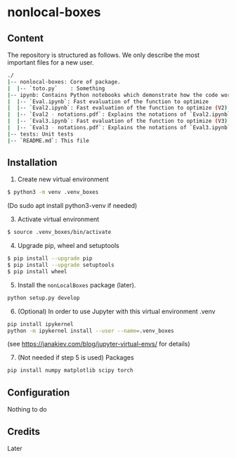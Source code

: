# nonlocal-boxes

## Content

The repository is structured as follows. We only describe the most important files for a new user.
```bash
./
|-- nonlocal-boxes: Core of package. 
|  |-- `toto.py`    : Something
|-- ipynb: Contains Python notebooks which demonstrate how the code works
|  |-- `Eval.ipynb`: Fast evaluation of the function to optimize
|  |-- `Eval2.ipynb`: Fast evaluation of the function to optimize (V2)
|  |-- `Eval2 - notations.pdf`: Explains the notations of `Eval2.ipynb`
|  |-- `Eval3.ipynb`: Fast evaluation of the function to optimize (V3): now W is a matrix
|  |-- `Eval3 - notations.pdf`: Explains the notations of `Eval3.ipynb`
|-- tests: Unit tests
|-- `README.md`: This file
```

## Installation

1. Create new virtual environment

```bash
$ python3 -m venv .venv_boxes
```

(Do
sudo apt install python3-venv
if needed)

3. Activate virtual environment

```bash
$ source .venv_boxes/bin/activate
```

4. Upgrade pip, wheel and setuptools 

```bash
$ pip install --upgrade pip
$ pip install --upgrade setuptools
$ pip install wheel
```

5. Install the `nonLocalBoxes` package (later).

```bash
python setup.py develop
```

6. (Optional) In order to use Jupyter with this virtual environment .venv
```bash
pip install ipykernel
python -m ipykernel install --user --name=.venv_boxes
```
(see https://janakiev.com/blog/jupyter-virtual-envs/ for details)

7. (Not needed if step 5 is used) Packages
```bash
pip install numpy matplotlib scipy torch
```

## Configuration
Nothing to do

## Credits
Later
